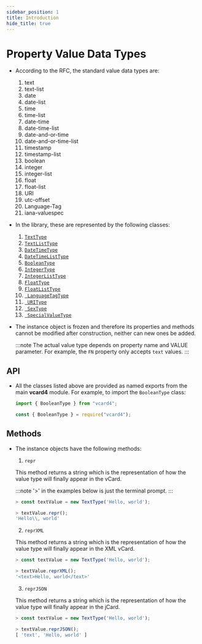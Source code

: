 ```yaml
---
sidebar_position: 1
title: Introduction
hide_title: true
---
```


# Property Value Data Types

- According to the RFC, the standard value data types are:

  1. text
  2. text-list
  3. date
  4. date-list
  5. time
  6. time-list
  7. date-time
  8. date-time-list
  9. date-and-or-time
  10. date-and-or-time-list
  11. timestamp
  12. timestamp-list
  13. boolean
  14. integer
  15. integer-list
  16. float
  17. float-list
  18. URI
  19. utc-offset
  20. Language-Tag
  21. iana-valuespec

- In the library, these are represented by the following classes:

  1. [`TextType`](texttype-and-textlisttype)
  2. [`TextListType`](texttype-and-textlisttype)
  3. [`DateTimeType`](datetimetype)
  4. [`DateTimeListType`](datetimelisttype)
  5. [`BooleanType`](booleantype)
  6. [`IntegerType`](integertype-and-integerlisttype)
  7. [`IntegerListType`](integertype-and-integerlisttype)
  8. [`FloatType`](floattype-and-floatlisttype)
  9. [`FloatListType`](floattype-and-floatlisttype)
  10. [` LanguageTagType`](languagetagtype)
  11. [` URIType`](uritype)
  12. [` SexType`](sextype)
  13. [` SpecialValueType`](specialvaluetype)

- The instance object is frozen and therefore its properties and methods cannot be modified after construction, neither can new ones be added.

  :::note
  The actual value type depends on property name and VALUE parameter. For example, the `FN` property only accepts `text` values.
  :::

## API

- All the classes listed above are provided as named exports from the main **vcard4** module. For example, to import the `BooleanType` class:

  ```js title=ESM
  import { BooleanType } from "vcard4";
  ```

  ```js title=commonjs
  const { BooleanType } = require("vcard4");
  ```

## Methods

- The instance objects have the following methods:

  1. `repr`

  This method returns a string which is the representation of how the value type will finally appear in the vCard.

  :::note
  '>' in the examples below is just the terminal prompt.
  :::

  ```js
  > const textValue = new TextType('Hello, world');

  > textValue.repr();
  'Hello\\, world'
  ```

  2. `reprXML`

  This method returns a string which is the representation of how the value type will finally appear in the XML vCard.

  ```js
  > const textValue = new TextType('Hello, world');

  > textValue.reprXML();
  '<text>Hello, world</text>'
  ```

  3. `reprJSON`

  This method returns a string which is the representation of how the value type will finally appear in the jCard.

  ```js
  > const textValue = new TextType('Hello, world');

  > textValue.reprJSON();
  [ 'text', 'Hello, world' ]
  ```
